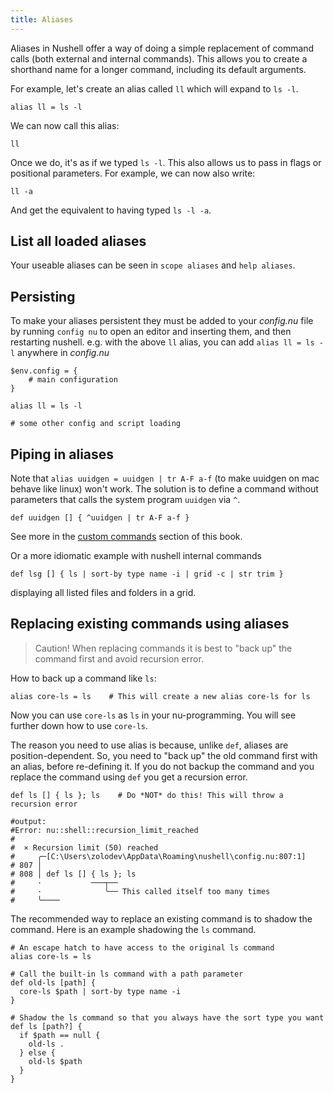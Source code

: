 ```yaml
---
title: Aliases
---
```


Aliases in Nushell offer a way of doing a simple replacement of command calls (both external and internal commands). This allows you to create a shorthand name for a longer command, including its default arguments.

For example, let's create an alias called `ll` which will expand to `ls -l`.

```nu
alias ll = ls -l
```

We can now call this alias:

```nu
ll
```

Once we do, it's as if we typed `ls -l`. This also allows us to pass in flags or positional parameters. For example, we can now also write:

```nu
ll -a
```

And get the equivalent to having typed `ls -l -a`.

## List all loaded aliases

Your useable aliases can be seen in `scope aliases` and `help aliases`.

## Persisting

To make your aliases persistent they must be added to your _config.nu_ file by running `config nu` to open an editor and inserting them, and then restarting nushell.
e.g. with the above `ll` alias, you can add `alias ll = ls -l` anywhere in _config.nu_

```nu title="config.nu"
$env.config = {
    # main configuration
}

alias ll = ls -l

# some other config and script loading
```

## Piping in aliases

Note that `alias uuidgen = uuidgen | tr A-F a-f` (to make uuidgen on mac behave like linux) won't work.
The solution is to define a command without parameters that calls the system program `uuidgen` via `^`.

```nu
def uuidgen [] { ^uuidgen | tr A-F a-f }
```

See more in the [custom commands](custom_commands) section of this book.

Or a more idiomatic example with nushell internal commands

```nu
def lsg [] { ls | sort-by type name -i | grid -c | str trim }
```

displaying all listed files and folders in a grid.

## Replacing existing commands using aliases

> Caution! When replacing commands it is best to "back up" the command first and avoid recursion error.

How to back up a command like `ls`:

```nu
alias core-ls = ls    # This will create a new alias core-ls for ls
```

Now you can use `core-ls` as `ls` in your nu-programming. You will see further down how to use `core-ls`.

The reason you need to use alias is because, unlike `def`, aliases are position-dependent. So, you need to "back up" the old command first with an alias, before re-defining it.
If you do not backup the command and you replace the command using `def` you get a recursion error.

```nu
def ls [] { ls }; ls    # Do *NOT* do this! This will throw a recursion error

#output:
#Error: nu::shell::recursion_limit_reached
#
#  × Recursion limit (50) reached
#     ╭─[C:\Users\zolodev\AppData\Roaming\nushell\config.nu:807:1]
# 807 │
# 808 │ def ls [] { ls }; ls
#     ·           ───┬──
#     ·              ╰── This called itself too many times
#     ╰────
```

The recommended way to replace an existing command is to shadow the command.
Here is an example shadowing the `ls` command.

```nu
# An escape hatch to have access to the original ls command
alias core-ls = ls

# Call the built-in ls command with a path parameter
def old-ls [path] {
  core-ls $path | sort-by type name -i
}

# Shadow the ls command so that you always have the sort type you want
def ls [path?] {
  if $path == null {
    old-ls .
  } else {
    old-ls $path
  }
}
```
